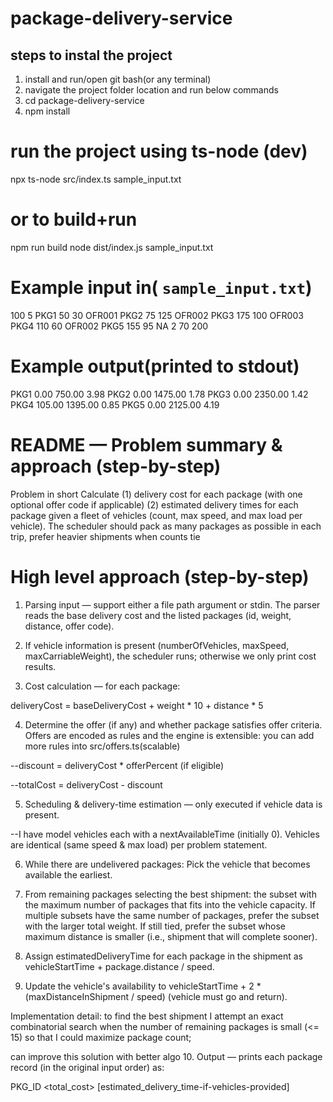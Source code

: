 # package-delivery-service

##  steps to instal the project

1. install and run/open git bash(or any terminal)
2. navigate the project folder location and run below commands
3. cd package-delivery-service
4. npm install

# run the project using ts-node (dev)
npx ts-node src/index.ts sample_input.txt
# or to build+run
npm run build
node dist/index.js sample_input.txt

# Example input in( `sample_input.txt`)

100 5
PKG1 50 30 OFR001
PKG2 75 125 OFR002
PKG3 175 100 OFR003
PKG4 110 60 OFR002
PKG5 155 95 NA
2 70 200

# Example output(printed to stdout)
PKG1 0.00 750.00 3.98
PKG2 0.00 1475.00 1.78
PKG3 0.00 2350.00 1.42
PKG4 105.00 1395.00 0.85
PKG5 0.00 2125.00 4.19

# README — Problem summary & approach (step-by-step)

Problem in short Calculate 
(1) delivery cost for each package (with one optional offer code if applicable) 
 (2) estimated delivery times for each package given a fleet of vehicles (count, max speed, and max load per vehicle). The scheduler should pack as many packages as possible in each trip, prefer heavier shipments when counts tie

# High level approach (step-by-step)

1. Parsing input — support either a file path argument or stdin. The parser reads the base delivery cost and the listed packages (id, weight, distance, offer code). 
2. If vehicle information is present (numberOfVehicles, maxSpeed, maxCarriableWeight), the scheduler runs; otherwise we only print cost results.

3. Cost calculation — for each package:

deliveryCost = baseDeliveryCost + weight * 10 + distance * 5

4. Determine the offer (if any) and whether package satisfies offer criteria. Offers are encoded as rules and the engine is extensible: you can add more rules into src/offers.ts(scalable)

--discount = deliveryCost * offerPercent (if eligible)

--totalCost = deliveryCost - discount

5. Scheduling & delivery-time estimation — only executed if vehicle data is present.

--I have model vehicles each with a nextAvailableTime (initially 0). Vehicles are identical (same speed & max load) per problem statement.

6. While there are undelivered packages:
Pick the vehicle that becomes available the earliest.

7. From remaining packages selecting the best shipment: 
the subset with the maximum number of packages that fits into the vehicle capacity.
 If multiple subsets have the same number of packages, prefer the subset with the larger total weight.
  If still tied, prefer the subset whose maximum distance is smaller (i.e., shipment that will complete sooner).

8. Assign estimatedDeliveryTime for each package in the shipment as vehicleStartTime + package.distance / speed.

9. Update the vehicle's availability to vehicleStartTime + 2 * (maxDistanceInShipment / speed) (vehicle must go and return).

Implementation detail: to find the best shipment I attempt an exact combinatorial search when the number of remaining packages is small (<= 15) so that I could maximize package count; 

can improve this solution with better algo
10. Output — prints each package record (in the original input order) as:

PKG_ID <discount> <total_cost> [estimated_delivery_time-if-vehicles-provided]


